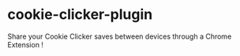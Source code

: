 # cookie-clicker-plugin
Share your Cookie Clicker saves between devices through a Chrome Extension !
